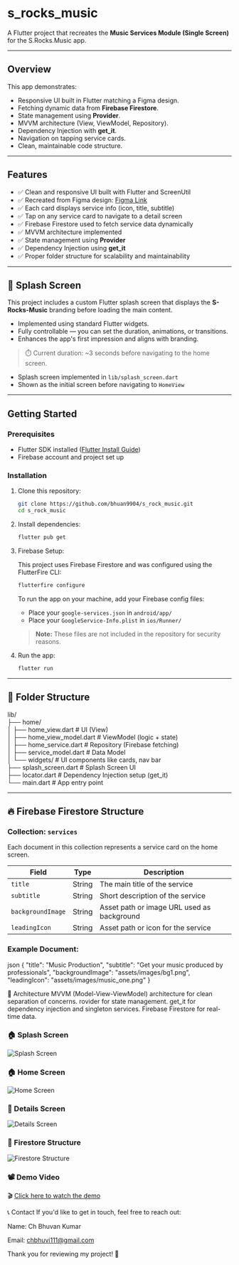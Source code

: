 # s_rocks_music

A Flutter project that recreates the **Music Services Module (Single Screen)** for the S.Rocks.Music app.

---

## Overview

This app demonstrates:

- Responsive UI built in Flutter matching a Figma design.
- Fetching dynamic data from **Firebase Firestore**.
- State management using **Provider**.
- MVVM architecture (View, ViewModel, Repository).
- Dependency Injection with **get_it**.
- Navigation on tapping service cards.
- Clean, maintainable code structure.

---

## Features

- ✅ Clean and responsive UI built with Flutter and ScreenUtil  
- ✅ Recreated from Figma design: [Figma Link](https://www.figma.com/design/YAsYsNFGxmoauPpSLrUMtF/Assignment---Flutter?node-id=0-1)  
- ✅ Each card displays service info (icon, title, subtitle)  
- ✅ Tap on any service card to navigate to a detail screen  
- ✅ Firebase Firestore used to fetch service data dynamically  
- ✅ MVVM architecture implemented  
- ✅ State management using **Provider**  
- ✅ Dependency Injection using **get_it**  
- ✅ Proper folder structure for scalability and maintainability  

---

## 🚀 Splash Screen

This project includes a custom Flutter splash screen that displays the **S-Rocks-Music** branding before loading the main content.

- Implemented using standard Flutter widgets.
- Fully controllable — you can set the duration, animations, or transitions.
- Enhances the app's first impression and aligns with branding.

> ⏱️ Current duration: ~3 seconds before navigating to the home screen.

- Splash screen implemented in `lib/splash_screen.dart`
- Shown as the initial screen before navigating to `HomeView`

---

## Getting Started

### Prerequisites

- Flutter SDK installed ([Flutter Install Guide](https://flutter.dev/docs/get-started/install))
- Firebase account and project set up

### Installation

1. Clone this repository:
    ```bash
    git clone https://github.com/bhuan9904/s_rock_music.git
    cd s_rock_music
    ```

2. Install dependencies:
    ```bash
    flutter pub get
    ```

3. Firebase Setup:

    This project uses Firebase Firestore and was configured using the FlutterFire CLI:

    ```bash
    flutterfire configure
    ```

    To run the app on your machine, add your Firebase config files:

    - Place your `google-services.json` in `android/app/`
    - Place your `GoogleService-Info.plist` in `ios/Runner/`

    > **Note:** These files are not included in the repository for security reasons.

4. Run the app:
    ```bash
    flutter run
    ```

---

## 📁 Folder Structure

lib/  
├── home/  
│ ├── home_view.dart           # UI (View)  
│ ├── home_view_model.dart     # ViewModel (logic + state)  
│ ├── home_service.dart        # Repository (Firebase fetching)  
│ ├── service_model.dart       # Data Model  
│ └── widgets/                 # UI components like cards, nav bar  
├── splash_screen.dart         # Splash Screen UI  
├── locator.dart               # Dependency Injection setup (get_it)  
└── main.dart                  # App entry point

---

## 🔥 Firebase Firestore Structure

### Collection: `services`

Each document in this collection represents a service card on the home screen.

| Field             | Type   | Description                                 |
|-------------------|--------|---------------------------------------------|
| `title`           | String | The main title of the service               |
| `subtitle`        | String | Short description of the service            |
| `backgroundImage` | String | Asset path or image URL used as background  |
| `leadingIcon`     | String | Asset path or icon for the service          |

### Example Document:

json
{
  "title": "Music Production",
  "subtitle": "Get your music produced by professionals",
  "backgroundImage": "assets/images/bg1.png",
  "leadingIcon": "assets/images/music_one.png"
}

🧠 Architecture
        MVVM (Model-View-ViewModel) architecture for clean separation of concerns.
        rovider for state management.
        get_it for dependency injection and singleton services.
        Firebase Firestore for real-time data.

### 🏠 Splash Screen  
![Splash Screen](assets/screenshots/splashScreen.jpeg)

### 🏠 Home Screen  
![Home Screen](assets/screenshots/homeView.jpeg)

### 📄 Details Screen  
![Details Screen](assets/screenshots/music_service.jpeg)

### 🧱 Firestore Structure  
![Firestore Structure](assets/screenshots/firestore_structure.png)

### 📽️ Demo Video

🎬 [Click here to watch the demo](assets/screenshots/demo.mp4)



📞 Contact
If you'd like to get in touch, feel free to reach out:

Name: Ch Bhuvan Kumar

Email: chbhuvi111@gmail.com

Thank you for reviewing my project! 🚀
